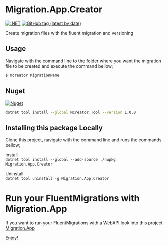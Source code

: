 # Migration.App.Creator
[![.NET](https://github.com/leisiamedeiros/Migration.App.Creator/actions/workflows/dotnet.yml/badge.svg?branch=release)](https://github.com/leisiamedeiros/Migration.App.Creator/actions/workflows/dotnet.yml)
[![GitHub tag (latest by date)](https://img.shields.io/github/v/tag/leisiamedeiros/Migration.App.Creator)](https://github.com/leisiamedeiros/Migration.App.Creator/releases/tag/)

Create migration files with the fluent migration and versioning

## Usage

Navigate with the command line to the folder where you want the migration file to be created and 
execute the command bellow;

`$ mcreator MigrationName`

## Nuget

[![Nuget](https://img.shields.io/nuget/v/MCreator.Tool)](https://www.nuget.org/packages/MCreator.Tool/) 

```bash
dotnet tool install --global MCreator.Tool --version 1.0.0
```
## Installing this package Locally
Clone this project, navigate with the command line and runs the commands bellow;

Install  
`dotnet tool install --global --add-source ./nupkg Migration.App.Creator`

Uninstall  
`dotnet tool uninstall -g Migration.App.Creator`

# Run your FluentMigrations with Migration.App

If you want to run your FluentMigrations with a WebAPI look into this project [Migration.App](https://github.com/leisiamedeiros/Migration.App)

Enjoy!
